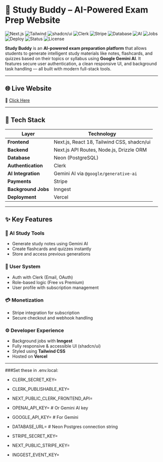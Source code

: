 # 🧠 Study Buddy – AI-Powered Exam Prep Website

![Next.js](https://img.shields.io/badge/Framework-Next.js-black?logo=nextdotjs)
![Tailwind](https://img.shields.io/badge/Style-TailwindCSS-06B6D4?logo=tailwindcss)
![shadcn/ui](https://img.shields.io/badge/UI-shadcn%2Fui-orange)
![Clerk](https://img.shields.io/badge/Auth-Clerk-blueviolet?logo=clerk)
![Stripe](https://img.shields.io/badge/Payments-Stripe-635bff?logo=stripe)
![Database](https://img.shields.io/badge/Database-Neon-blue?logo=postgresql)
![AI](https://img.shields.io/badge/AI-Gemini%20AI-red?logo=google)
![Jobs](https://img.shields.io/badge/Background-Inngest-purple)
![Deploy](https://img.shields.io/badge/Deployed%20on-Vercel-black?logo=vercel)
![Status](https://img.shields.io/badge/Status-Live-success)
![License](https://img.shields.io/badge/License-MIT-green)

**Study Buddy** is an **AI-powered exam preparation platform** that allows students to generate intelligent study materials like notes, flashcards, and quizzes based on their topics or syllabus using **Google Gemini AI**. It features secure user authentication, a clean responsive UI, and background task handling — all built with modern full-stack tools.

---

## 🌐 Live Website

🔗 [Click Here](https://study-buddy-ai-powered-exam-prep-website-3azblxazv.vercel.app/) 

---

## 🚀 Tech Stack

| Layer              | Technology                                                             |
|--------------------|------------------------------------------------------------------------|
| **Frontend**        | Next.js, React 18, Tailwind CSS, shadcn/ui                            |
| **Backend**         | Next.js API Routes, Node.js, Drizzle ORM                              |
| **Database**        | Neon (PostgreSQL)                                                     |
| **Authentication**  | Clerk                                                                 |
| **AI Integration**  | Gemini AI via `@google/generative-ai`                                 |
| **Payments**        | Stripe                                                                |
| **Background Jobs** | Inngest                                                               |
| **Deployment**      | Vercel                                                                |

---

## ✨ Key Features

### 🧠 AI Study Tools
- Generate study notes using Gemini AI
- Create flashcards and quizzes instantly
- Store and access previous generations

### 👤 User System
- Auth with Clerk (Email, OAuth)
- Role-based logic (Free vs Premium)
- User profile with subscription management

### 💳 Monetization
- Stripe integration for subscription
- Secure checkout and webhook handling

### ⚙️ Developer Experience
- Background jobs with **Inngest**
- Fully responsive & accessible UI (shadcn/ui)
- Styled using **Tailwind CSS**
- Hosted on **Vercel**

---
###Set these in .env.local:
- CLERK_SECRET_KEY=
- CLERK_PUBLISHABLE_KEY=
- NEXT_PUBLIC_CLERK_FRONTEND_API=

- OPENAI_API_KEY=          # Or Gemini AI key
- GOOGLE_API_KEY=          # For Gemini
- DATABASE_URL=            # Neon Postgres connection string
- STRIPE_SECRET_KEY=
- NEXT_PUBLIC_STRIPE_KEY=
- INGGEST_EVENT_KEY=

